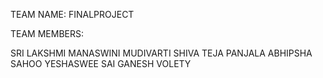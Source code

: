 TEAM NAME: FINALPROJECT

TEAM MEMBERS:

SRI LAKSHMI MANASWINI MUDIVARTI
SHIVA TEJA PANJALA
ABHIPSHA SAHOO
YESHASWEE SAI GANESH VOLETY
